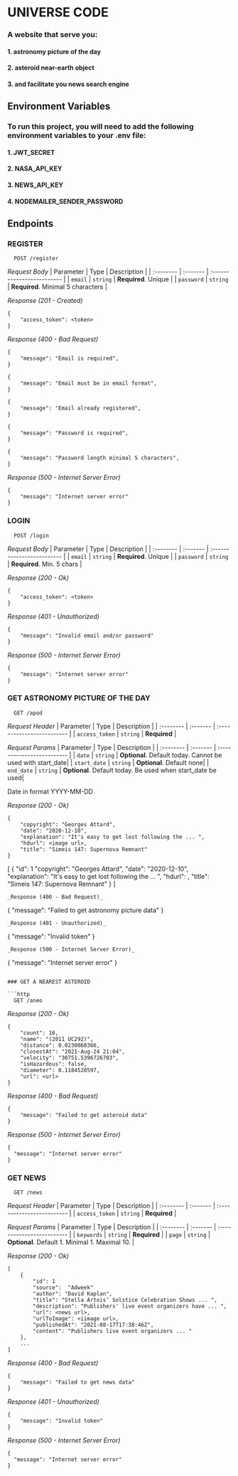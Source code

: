 # UNIVERSE CODE

### A website that serve you: 
#### 1. astronomy picture of the day
#### 2. asteroid near-earth object
#### 3. and facilitate you news search engine

## Environment Variables

### To run this project, you will need to add the following environment variables to your .env file:
#### 1. JWT_SECRET
#### 2. NASA_API_KEY
#### 3. NEWS_API_KEY
#### 4. NODEMAILER_SENDER_PASSWORD

## Endpoints

### REGISTER

```http
  POST /register
```
_Request Body_
| Parameter | Type     | Description                |
| :-------- | :------- | :------------------------- |
| `email` | `string` | **Required**. Unique |
| `password` | `string` | **Required**. Minimal 5 characters |

_Response (201 - Created)_
```
{
    "access_token": <token> 
}
```
_Response (400 - Bad Request)_
```
{
    "message": "Email is required",
}
```
```
{
    "message": "Email must be in email format",
}
```
```
{
    "message": "Email already registered",
}
```
```
{
    "message": "Password is required",
}
```
```
{
    "message": "Password length minimal 5 characters",
}
```
_Response (500 - Internet Server Error)_
```
{
    "message": "Internet server error"
}
```

### LOGIN

```http
  POST /login
```
_Request Body_
| Parameter | Type     | Description                |
| :-------- | :------- | :------------------------- |
| `email` | `string` | **Required**. Unique |
| `password` | `string` | **Required**. Min. 5 chars |

_Response (200 - Ok)_
```
{
    "access_token": <token>
}
```
_Response (401 - Unauthorized)_
```
{
    "message": "Invalid email and/or password"
}
```
_Response (500 - Internet Server Error)_
```
{
    "message": "Internet server error"
}
```

### GET ASTRONOMY PICTURE OF THE DAY

```http
  GET /apod
```
_Request Header_
| Parameter | Type     | Description                |
| :-------- | :------- | :------------------------- |
| `access_token` | `string` | **Required** |

_Request Params_
| Parameter | Type     | Description                |
| :-------- | :------- | :------------------------- |
| `date` | `string` | **Optional**. Default today. Cannot be used with start_date|
| `start_date` | `string` | **Optional**. Default none|
| `end_date` | `string` | **Optional**. Default today. Be used when start_date be used|

Date in format YYYY-MM-DD

_Response (200 - Ok)_
```
{
    "copyright": "Georges Attard",
    "date": "2020-12-10",
    "explanation": "It's easy to get lost following the ... ",
    "hdurl": <image url>,
    "title": "Simeis 147: Supernova Remnant"
}
```
[
    {
        "id": 1
        "copyright": "Georges Attard",
        "date": "2020-12-10",
        "explanation": "It's easy to get lost following the ... ",
        "hdurl": <image url>,
        "title": "Simeis 147: Supernova Remnant"
    }
]
```
_Response (400 - Bad Request)_
```
{
    "message": "Failed to get astronomy picture data"
}
```
_Response (401 - Unauthorized)_
```
{
    "message": "Invalid token"
}
```
_Response (500 - Internet Server Error)_
```
{
  "message": "Internet server error"
}
```

### GET A NEAREST ASTEROID

```http
  GET /aneo
```
_Response (200 - Ok)_
```
{
    "count": 16,
    "name": "(2011 UC292)",
    "distance": 0.0230060366,
    "closestAt": "2021-Aug-24 21:04",
    "velocity": "30751.5396726703",
    "isHazardous": false,
    "diameter": 0.1184520597,
    "url": <url>
}
```
_Response (400 - Bad Request)_
```
{
    "message": "Failed to get asteroid data"
}
```
_Response (500 - Internet Server Error)_
```
{
  "message": "Internet server error"
}
```

### GET NEWS

```http
  GET /news
```
_Request Header_
| Parameter | Type     | Description                |
| :-------- | :------- | :------------------------- |
| `access_token` | `string` | **Required** |

_Request Params_
| Parameter | Type     | Description                |
| :-------- | :------- | :------------------------- |
| `keywords` | `string` | **Required** |
| `page` | `string` | **Optional**. Default 1. Minimal 1. Maximal 10.  |

_Response (200 - Ok)_
```
[
    {
        "id": 1
        "source":  "Adweek"
        "author": "David Kaplan",
        "title": "Stella Artois’ Solstice Celebration Shows ... ",
        "description": "Publishers' live event organizers have ... ",
        "url": <news url>,
        "urlToImage": <iimage url>,
        "publishedAt": "2021-08-17T17:38:46Z",
        "content": "Publishers live event organizers ... "
    },
    ...
]
```
_Response (400 - Bad Request)_
```
{
    "message": "Failed to get news data"
}
```
_Response (401 - Unauthorized)_
```
{
    "message": "Invalid token"
}
```
_Response (500 - Internet Server Error)_
```
{
  "message": "Internet server error"
}
```
